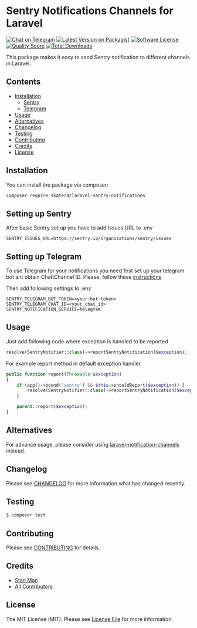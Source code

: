 # Sentry Notifications Channels for Laravel

[![Chat on Telegram][ico-telegram]][link-telegram]
[![Latest Version on Packagist][ico-version]][link-packagist]
[![Software License][ico-license]](LICENSE.md)
[![Quality Score][ico-code-quality]][link-code-quality]
[![Total Downloads][ico-downloads]][link-packagist]

This package makes it easy to send Sentry notification to different channels in Laravel.

## Contents

- [Installation](#installation)
  - [Sentry](#setting-up-sentry)
  - [Telegram](#setting-up-telegram)
- [Usage](#usage)
- [Alternatives](#alternatives)
- [Changelog](#changelog)
- [Testing](#testing)
- [Contributing](#contributing)
- [Credits](#credits)
- [License](#license)

## Installation

You can install the package via composer:

```bash
composer require skater4/laravel-sentry-notifications
```

## Setting up Sentry

After basic Sentry set up you have to add Issues URL to .env

```dotenv
SENTRY_ISSUES_URL=https://sentry.io/organizations/sentry/issues
```

## Setting up Telegram

To use Telegram for your notifications you need first set up your telegram bot ant obtain Chat\Channel ID. Please, follow these [instructions](https://github.com/laravel-notification-channels/telegram?tab=readme-ov-file#setting-up-your-telegram-bot)

Then add following settings to .env

```dotenv
SENTRY_TELEGRAM_BOT_TOKEN=<your:bot-token>
SENTRY_TELEGRAM_CHAT_ID=<your_chat_id>
SENTRY_NOTIFICATION_SERVICE=telegram
```

## Usage

Just add following code where exception is handled to be reported

```php
resolve(SentryNotifier::class)->reportSentryNotification($exception);
```

For example report method in default exception handler

```php
public function report(Throwable $exception)
{
    if (app()->bound('sentry') && $this->shouldReport($exception)) {
        resolve(SentryNotifier::class)->reportSentryNotification($exception);
    }

    parent::report($exception);
}
```

## Alternatives

For advance usage, please consider using [laravel-notification-channels](https://github.com/laravel-notification-channels/telegram) instead.

## Changelog

Please see [CHANGELOG](CHANGELOG.md) for more information what has changed recently.

## Testing

```bash
$ composer test
```

## Contributing

Please see [CONTRIBUTING](CONTRIBUTING.md) for details.

## Credits

- [Stan Man][link-author]
- [All Contributors][link-contributors]

## License

The MIT License (MIT). Please see [License File](LICENSE.md) for more information.

[ico-telegram]: https://img.shields.io/badge/@PHPChatCo-2CA5E0.svg?style=flat-square&logo=telegram&label=Telegram
[ico-version]: https://img.shields.io/packagist/v/skater4/laravel-sentry-notifications.svg?style=flat-square
[ico-license]: https://img.shields.io/badge/license-MIT-brightgreen.svg?style=flat-square
[ico-scrutinizer]: https://img.shields.io/scrutinizer/coverage/g/skater4/laravel-sentry-notifications.svg?style=flat-square
[ico-code-quality]: https://img.shields.io/scrutinizer/g/skater4/laravel-sentry-notifications.svg?style=flat-square
[ico-downloads]: https://img.shields.io/packagist/dt/skater4/laravel-sentry-notifications.svg?style=flat-square
[link-telegram]: https://t.me/PHPChatCo
[link-repo]: https://github.com/skater4/laravel-sentry-notifications
[link-packagist]: https://packagist.org/packages/skater4/laravel-sentry-notifications
[link-scrutinizer]: https://scrutinizer-ci.com/g/skater4/laravel-sentry-notifications/code-structure
[link-code-quality]: https://scrutinizer-ci.com/g/skater4/laravel-sentry-notifications
[link-author]: https://github.com/skater4
[link-contributors]: ../../contributors
[link-notification-facade]: https://laravel.com/docs/8.x/notifications#using-the-notification-facade
[link-on-demand-notifications]: https://laravel.com/docs/8.x/notifications#on-demand-notifications
[link-telegram-docs-update]: https://core.telegram.org/bots/api#update
[link-telegram-docs-getupdates]: https://core.telegram.org/bots/api#getupdates
